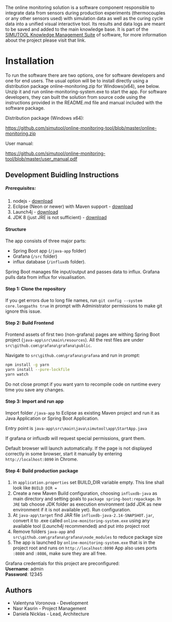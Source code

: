 The online monitoring solution is a software component responsible to integrate data from sensors during production experiments (thermocouples or any other sensors used) with simulation data as well as the curing cycle data into a unified visual interactive tool. Its results and data logs are meant to be saved and added to the main knowledge base. It is part of the [SIMUTOOL Knowledge Management Suite](https://github.com/simutool/general) of software, for more information about the project please visit that link.

# Installation

To run the software there are two options, one for software developers and one for end users. The usual option will  be to install directly using a distribution package online-monitoring.zip for Windows(x64), see below. Unzip it and run online-monitoring-system.exe to start the app. For software developers, they can built the solution from source code using the instructions provided in the README.md file and manual included with the software package. 

Distribution package (Windows x64):

https://github.com/simutool/online-monitoring-tool/blob/master/online-monitoring.zip

User manual:

https://github.com/simutool/online-monitoring-tool/blob/master/user_manual.pdf


## Development Buidling Instructions

##### Prerequisites:

1. nodejs - [download](https://nodejs.org/en/download/)
2. Eclipse (Neon or newer) with Maven support - [download](https://www.eclipse.org/downloads/packages/release/neon/3)
3. Launch4j - [download](https://sourceforge.net/projects/launch4j/files/latest/download)
4. JDK 8 (just JRE is not sufficient) - [download](https://www.oracle.com/technetwork/java/javase/downloads/jdk8-downloads-2133151.html)
 
#### Structure
The app consists of three major parts: 
- Spring Boot app (`/java-app` folder)
- Grafana (`/src` folder) 
- influx database (`/influxdb` folder).

Spring Boot manages file input/output and passes data to influx. Grafana pulls data from influx for visualisation.
#### Step 1:  Clone the repository

If you get errors due to long file names, run `git config --system core.longpaths true` in prompt with Administrator permissions to make git ignore this issue.


#### Step 2: Build Frontend

Frontend assets of first two (non-grafana) pages are withing Spring Boot project (`java-app\src\main\resources`).
All the rest files are under `src\github.com\grafana\grafana\public`.

Navigate to `src\github.com\grafana\grafana` and run in prompt:

```bash
npm install -g yarn
yarn install --pure-lockfile
yarn watch
```
Do not close prompt if you want yarn to recompile code on runtime every time you save any changes.

#### Step 3: Import and run app
Import folder `/java-app` to Eclipse as existing Maven project and run it as Java Application or Spring Boot Application.

Entry point is `java-app\src\main\java\simutool\app\StartApp.java`

If grafana or influxdb will request special permissions, grant them.

Default browser will launch automatically. If the page is not displayed correctly in some browser, start it manually by entering `http://localhost:8090` in Chrome.


#### Step 4: Build production package

1. in `application.properties` set BUILD_DIR variable empty. This line shall look like `BUILD_DIR = `
2. Create a new Maven Build configuration, choosing `influxdb-java` as main directory and setting goals to `package spring-boot:repackage`. In `JRE` tab choose JDK folder as execution environment (add JDK as new environment if it is not available yet). Run configuration.
3. At `java-app\target` find JAR file `influxdb-java-2.14-SNAPSHOT.jar`, convert it to .exe called `online-monitoring-system.exe` using any available tool (*Launch4j* recommended) and put into project root
4. Remove folders `java-app` and `src\github.com\grafana\grafana\node_modules` to reduce package size
5. The app is launched by `online-monitoring-system.exe` that is in the project root and runs on `http://localhost:8090`
App also uses ports `:8080` and `:8086`, make sure they are all free.

Grafana credentials for this project are preconfigured:<br>
**Username**: admin<br>
**Password**: 12345


## Authors

* Valentyna Voronova - Development
* Nasr Kasrin - Project Management
* Daniela Nicklas - Lead, Architecture

